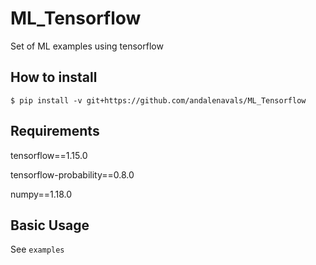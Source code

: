 # ML_Tensorflow
Set of ML examples using tensorflow

## How to install 
`$ pip install -v git+https://github.com/andalenavals/ML_Tensorflow`

## Requirements
 tensorflow==1.15.0
 
 tensorflow-probability==0.8.0
 
 numpy==1.18.0


## Basic Usage

See `examples`
